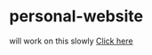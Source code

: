# personal-website
will work on this slowly
[Click here](https://tommiedevelops.github.io/personal-website/)
